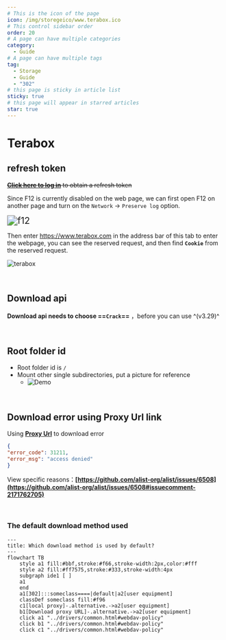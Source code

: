 ```yaml
---
# This is the icon of the page
icon: /img/storegeico/www.terabox.ico
# This control sidebar order
order: 20
# A page can have multiple categories
category:
  - Guide
# A page can have multiple tags
tag:
  - Storage
  - Guide
  - "302"
# this page is sticky in article list
sticky: true
# this page will appear in starred articles
star: true
---
```


# Terabox


## **refresh token**

~~[**Click here to log in**](https://www.terabox.com/) to obtain a refresh token~~

Since F12 is currently disabled on the web page, we can first open F12 on another page and turn on the `Network` → `Preserve log` option.

<img src="/img/drivers/terabox/terabox_f12.png" alt="f12" style="zoom:150%;" /><br/>

Then enter https://www.terabox.com in the address bar of this tab to enter the webpage, you can see the reserved request, and then find **`Cookie`** from the reserved request.

![terabox](/img/drivers/terabox/terabox_cookie.png)

<br/>



## **Download api**

**Download api needs to choose ==`Crack`==** ，before you can use ^(v3.29)^

<br/>



## **Root folder id**

- Root folder id is `/`
- Mount other single subdirectories, put a picture for reference
   - <img src="/img/drivers/terabox/terabox3.png" alt="Demo"/>

<br/>



## **Download error using Proxy Url link**

Using [**Proxy Url**](common.md#download-proxy-url) to download error

```json
{
"error_code": 31211,
"error_msg": "access denied"
}
```

View specific reasons：**[https://github.com/alist-org/alist/issues/6508](https://github.com/alist-org/alist/issues/6508#issuecomment-2171762705)**

<br/>


### **The default download method used**

```mermaid
---
title: Which download method is used by default?
---
flowchart TB
    style a1 fill:#bbf,stroke:#f66,stroke-width:2px,color:#fff
    style a2 fill:#ff7575,stroke:#333,stroke-width:4px
    subgraph ide1 [ ]
    a1
    end
    a1[302]:::someclass====|default|a2[user equipment]
    classDef someclass fill:#f96
    c1[local proxy]-.alternative.->a2[user equipment]
    b1[Download proxy URL]-.alternative.->a2[user equipment]
    click a1 "../drivers/common.html#webdav-policy"
    click b1 "../drivers/common.html#webdav-policy"
    click c1 "../drivers/common.html#webdav-policy"
```
